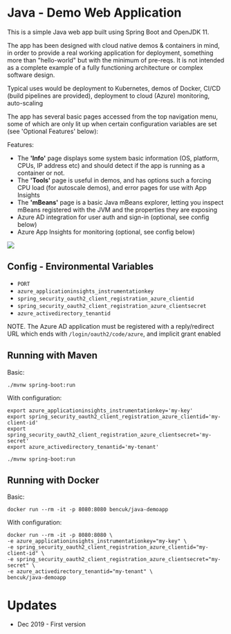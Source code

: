 # Java - Demo Web Application
This is a simple Java web app built using Spring Boot and OpenJDK 11.

The app has been designed with cloud native demos & containers in mind, in order to provide a real working application for deployment, something more than "hello-world" but with the minimum of pre-reqs. It is not intended as a complete example of a fully functioning architecture or complex software design.

Typical uses would be deployment to Kubernetes, demos of Docker, CI/CD (build pipelines are provided), deployment to cloud (Azure) monitoring, auto-scaling

The app has several basic pages accessed from the top navigation menu, some of which are only lit up when certain configuration variables are set (see 'Optional Features' below):

Features:
- The **'Info'** page displays some system basic information (OS, platform, CPUs, IP address etc) and should detect if the app is running as a container or not. 
 - The **'Tools'** page is useful in demos, and has options such a forcing CPU load (for autoscale demos), and error pages for use with App Insights
 - The **'mBeans'** page is a basic Java mBeans explorer, letting you inspect mBeans registered with the JVM and the properties they are exposing
- Azure AD integration for user auth and sign-in (optional, see config below)
- Azure App Insights for monitoring (optional, see config below)

![](https://user-images.githubusercontent.com/14982936/71443390-87cd0680-2702-11ea-857c-63d34a6e1306.png)

## Config - Environmental Variables
* `PORT`
* `azure_applicationinsights_instrumentationkey`
* `spring_security_oauth2_client_registration_azure_clientid`
* `spring_security_oauth2_client_registration_azure_clientsecret`
* `azure_activedirectory_tenantid`

NOTE. The Azure AD application must be registered with a reply/redirect URL which ends with `/login/oauth2/code/azure`, and implicit grant enabled

## Running with Maven
Basic:
```
./mvnw spring-boot:run
```

With configuration:
```
export azure_applicationinsights_instrumentationkey='my-key'
export spring_security_oauth2_client_registration_azure_clientid='my-client-id'
export spring_security_oauth2_client_registration_azure_clientsecret='my-secret'
export azure_activedirectory_tenantid='my-tenant'

./mvnw spring-boot:run
```

## Running with Docker
Basic:
```
docker run --rm -it -p 8080:8080 bencuk/java-demoapp
```

With configuration:
```
docker run --rm -it -p 8080:8080 \
-e azure_applicationinsights_instrumentationkey="my-key" \
-e spring_security_oauth2_client_registration_azure_clientid="my-client-id" \
-e spring_security_oauth2_client_registration_azure_clientsecret="my-secret" \
-e azure_activedirectory_tenantid="my-tenant" \
bencuk/java-demoapp
```

# Updates
* Dec 2019 - First version 
